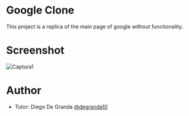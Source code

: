 # Google Clone
This project is a replica of the main page of google without functionality.

# Screenshot

![Captura1](https://github.com/AndresF-SanchezG/proyecto1-cloneGoogle/assets/113924667/0656e2a2-345b-4b83-a2dd-5bbfc8996dfc)

# Author

- Tutor: Diego De Granda [@degranda10](https://twitter.com/degranda10?t=hnoz6IUoxadjVEQux9Zzdw&s=09)

